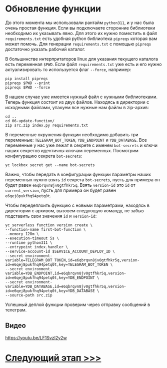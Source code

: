 # Обновление функции

До этого момента мы использовали рантайм `python311`, и у нас была очень простая функция. 
Если вы подключаете сторонние библиотеки необходимо их указывать явно. 
Для этого их нужно поместить в файл `requirements.txt` есть удобная python библиотека `pipreqs` которая вам может помочь. 
Для генерации `requirements.txt` с помощью `pipreqs` достаточно указать рабочий каталог. 

В большинстве интерпритаторов linux для указания текущего каталога есть переменная `$PWD`. 
Если файл `requirements.txt` уже есть и его нужно актуализировать то используется флаг `--force`, например:

    pip install pipreqs
    pipreqs $PWD --print
    pipreqs $PWD --force

В нашем случае уже имеется нужный файл с нужными библиотеками.
Теперь функция состоит из двух файлов. 
Находясь в директории с исходными файлами, упакуем все нужные нам файлы в zip-архив:

    cd ..
    cd 06-update-function/
    zip src.zip index.py requirements.txt 

В переменные окружения функции необходимо добавить три переменные: 
`TELEGRAM_BOT_TOKEN`, `YDB_ENDPOINT` и `YDB_DATABASE`.
Все переменные у нас уже лежат в секрете с именем `bot-secrets` и ключи наших секретов идентичны ключам переменных. 
Посмотрим конфигурацию секрета `bot-secrets`:

    yc lockbox secret get --name bot-secrets

Важно, чтобы передать в конфигурации функции параметры наших переменных нужно взять `id` секрета `bot-secrets`, 
пусть для примера он будет равен `e6qbrqvn8jv0gtfhkr5q`. Взять `version-id` это `id` от `current_version`, 
пусть для примера он будет равен `e6qej8pukfhq94petq0t`. 

Чтобы передеплоить функцию с новыми параметрами, находясь в директории с архивом, вызовем следующую команду, 
не забыв подставить свои значения `id` и `version-id`: 

    yc serverless function version create \
    --function-name first-bot-function \
    --memory 128m \
    --execution-timeout 5s \
    --runtime python311 \
    --entrypoint index.handler \
    --service-account-id $SERVICE_ACCOUNT_DEPLOY_ID \
    --secret environment-variable=TELEGRAM_BOT_TOKEN,id=e6qbrqvn8jv0gtfhkr5q,version-id=e6qej8pukfhq94petq0t,key=TELEGRAM_BOT_TOKEN \
    --secret environment-variable=YDB_ENDPOINT,id=e6qbrqvn8jv0gtfhkr5q,version-id=e6qej8pukfhq94petq0t,key=YDB_ENDPOINT \
    --secret environment-variable=YDB_DATABASE,id=e6qbrqvn8jv0gtfhkr5q,version-id=e6qej8pukfhq94petq0t,key=YDB_DATABASE \
    --source-path src.zip

Успешный деплой функции проверим через отправку сообщений в телеграм.

## Видео

https://youtu.be/LF1SvzI2y2w

# [Следующий этап >>>](../07-create-key/README.md)
